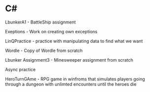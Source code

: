 # C#

LbunkerA1 - BattleShip assignment


Exeptions - Work on creating own exceptions


LinQPractice - practice with manipulating data to find what we want



Wordle - Copy of Wordle from scratch



Lbunker Assignment3 - Minesweeper assignment from scratch



Async practice



HeroTurnGAme - RPG game in winfroms that simulates players going through a dungeon with unlimted encounters until the heroes die
